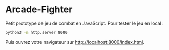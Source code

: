 # Arcade-Fighter

Petit prototype de jeu de combat en JavaScript. Pour tester le jeu en local :

```bash
python3 -m http.server 8000
```

Puis ouvrez votre navigateur sur [http://localhost:8000/index.html](http://localhost:8000/index.html).
